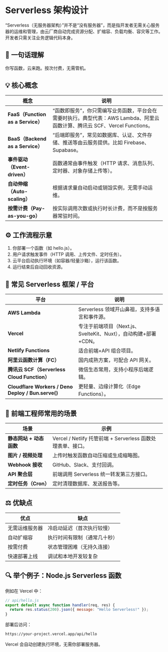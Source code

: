 # Serverless 架构设计

“Serverless（无服务器架构）”并不是“没有服务器”，而是指开发者无需关心服务器的运维和管理，由云厂商自动完成资源分配、扩缩容、负载均衡、容灾等工作。开发者只需关注业务逻辑代码本身。

## 🧠 一句话理解

你写函数，云来跑。按次付费，无需管机。

## 💡 核心概念

| 概念                              | 说明                                                                                                                       |
| --------------------------------- | -------------------------------------------------------------------------------------------------------------------------- |
| **FaaS（Function as a Service）** | “函数即服务”，你只需编写业务函数，平台会在需要时执行。典型代表：AWS Lambda、阿里云函数计算、腾讯云 SCF、Vercel Functions。 |
| **BaaS（Backend as a Service）**  | “后端即服务”，常见如数据库、认证、文件存储、推送等由云服务提供。比如 Firebase、Supabase。                                  |
| **事件驱动（Event-driven）**      | 函数通常由事件触发（HTTP 请求、消息队列、定时器、对象存储上传等）。                                                        |
| **自动伸缩（Auto-scaling）**      | 根据请求量自动启动或销毁实例，无需手动运维。                                                                               |
| **按需计费（Pay-as-you-go）**     | 按实际调用次数或执行时长计费，而不是按服务器常驻时间。                                                                     |

## ⚙️ 工作流程示意

1. 你部署一个函数（如 hello.js）。
2. 用户请求触发事件（HTTP 调用、上传文件、定时任务）。
3. 云平台启动执行环境（如容器/轻量沙箱），运行该函数。
4. 运行结束后自动回收资源。

## 🧩 常见 Serverless 框架 / 平台

| 平台                                               | 说明                                                            |
| -------------------------------------------------- | --------------------------------------------------------------- |
| **AWS Lambda**                                     | Serverless 领域开山鼻祖，支持多语言和事件源。                   |
| **Vercel**                                         | 专注于前端项目（Next.js、SvelteKit、Nuxt），自动构建+部署+CDN。 |
| **Netlify Functions**                              | 适合前端+API 组合项目。                                         |
| **阿里云函数计算（FC）**                           | 国内成熟方案，可配合 API 网关。                                 |
| **腾讯云 SCF（Serverless Cloud Function）**        | 微信生态常用，支持小程序后端逻辑。                              |
| **Cloudflare Workers / Deno Deploy / Bun.serve()** | 更轻量、边缘计算化（Edge Functions）。                          |

## 🧰 前端工程师常用的场景

| 场景                    | 示例                                                        |
| ----------------------- | ----------------------------------------------------------- |
| **静态网站 + 动态函数** | Vercel / Netlify 托管前端 + Serverless 函数处理表单、接口。 |
| **图片 / 视频处理**     | 上传时触发函数自动压缩或生成缩略图。                        |
| **Webhook 接收**        | GitHub、Slack、支付回调。                                   |
| **API 聚合层**          | 前端调用 Serverless 统一转发第三方接口。                    |
| **定时任务（Cron）**    | 定时清理数据库、发送报告等。                                |

## ⚖️ 优缺点

| 优点           | 缺点                         |
| -------------- | ---------------------------- |
| 无需运维服务器 | 冷启动延迟（首次执行较慢）   |
| 自动扩缩容     | 执行时间有限制（通常几十秒） |
| 按需付费       | 状态管理困难（无持久连接）   |
| 快速部署上线   | 调试和本地开发较复杂         |

## 🔍 举个例子：Node.js Serverless 函数

例如在 Vercel 中：

```js
// api/hello.js
export default async function handler(req, res) {
  return res.status(200).json({ message: "Hello Serverless!" });
}
```

部署后访问：

```txt
https://your-project.vercel.app/api/hello
```

Vercel 会自动创建执行环境，无需你部署服务器。

